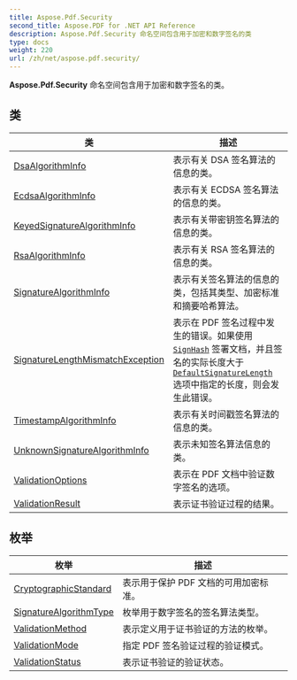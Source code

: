 ```yaml
---
title: Aspose.Pdf.Security
second_title: Aspose.PDF for .NET API Reference
description: Aspose.Pdf.Security 命名空间包含用于加密和数字签名的类
type: docs
weight: 220
url: /zh/net/aspose.pdf.security/
---
```

**Aspose.Pdf.Security** 命名空间包含用于加密和数字签名的类。

## 类

| 类 | 描述 |
| --- | --- |
| [DsaAlgorithmInfo](./dsaalgorithminfo/) | 表示有关 DSA 签名算法的信息的类。 |
| [EcdsaAlgorithmInfo](./ecdsaalgorithminfo/) | 表示有关 ECDSA 签名算法的信息的类。 |
| [KeyedSignatureAlgorithmInfo](./keyedsignaturealgorithminfo/) | 表示有关带密钥签名算法的信息的类。 |
| [RsaAlgorithmInfo](./rsaalgorithminfo/) | 表示有关 RSA 签名算法的信息的类。 |
| [SignatureAlgorithmInfo](./signaturealgorithminfo/) | 表示有关签名算法的信息的类，包括其类型、加密标准和摘要哈希算法。 |
| [SignatureLengthMismatchException](./signaturelengthmismatchexception/) | 表示在 PDF 签名过程中发生的错误。如果使用 [`SignHash`](../aspose.pdf.forms/signhash/) 签署文档，并且签名的实际长度大于 [`DefaultSignatureLength`](../aspose.pdf.forms/signature/defaultsignaturelength/) 选项中指定的长度，则会发生此错误。 |
| [TimestampAlgorithmInfo](./timestampalgorithminfo/) | 表示有关时间戳签名算法的信息的类。 |
| [UnknownSignatureAlgorithmInfo](./unknownsignaturealgorithminfo/) | 表示未知签名算法信息的类。 |
| [ValidationOptions](./validationoptions/) | 表示在 PDF 文档中验证数字签名的选项。 |
| [ValidationResult](./validationresult/) | 表示证书验证过程的结果。 |
## 枚举

| 枚举 | 描述 |
| --- | --- |
| [CryptographicStandard](./cryptographicstandard/) | 表示用于保护 PDF 文档的可用加密标准。 |
| [SignatureAlgorithmType](./signaturealgorithmtype/) | 枚举用于数字签名的签名算法类型。 |
| [ValidationMethod](./validationmethod/) | 表示定义用于证书验证的方法的枚举。 |
| [ValidationMode](./validationmode/) | 指定 PDF 签名验证过程的验证模式。 |
| [ValidationStatus](./validationstatus/) | 表示证书验证的验证状态。 |